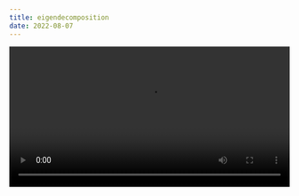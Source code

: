 ```yaml
---
title: eigendecomposition
date: 2022-08-07
---
```


 <!-- <video width="640" height="360" controls> -->
 <video width ="100%" controls>
  <source src="/video/eigendecomposition/2022-08-07-22-42-24-clip.mp4" type="video/mp4">
Your browser does not support the video tag.
</video> 